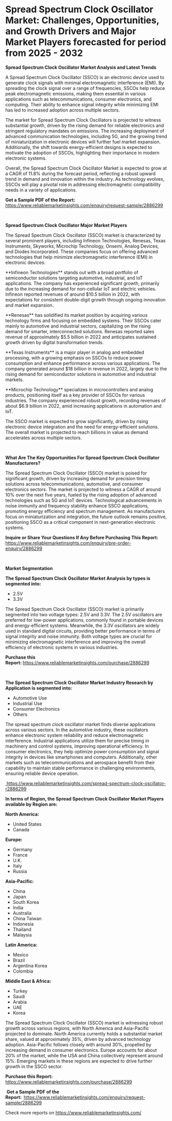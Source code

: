 <p><h1>Spread Spectrum Clock Oscillator Market: Challenges, Opportunities, and Growth Drivers and Major Market Players forecasted for period from 2025 - 2032</h1></p><p><strong>Spread Spectrum Clock Oscillator Market Analysis and Latest Trends</strong></p>
<p><p>A Spread Spectrum Clock Oscillator (SSCO) is an electronic device used to generate clock signals with minimal electromagnetic interference (EMI). By spreading the clock signal over a range of frequencies, SSCOs help reduce peak electromagnetic emissions, making them essential in various applications such as telecommunications, consumer electronics, and computing. Their ability to enhance signal integrity while minimizing EMI has led to increased adoption across multiple sectors.</p><p>The market for Spread Spectrum Clock Oscillators is projected to witness substantial growth, driven by the rising demand for reliable electronics and stringent regulatory mandates on emissions. The increasing deployment of advanced communication technologies, including 5G, and the growing trend of miniaturization in electronic devices will further fuel market expansion. Additionally, the shift towards energy-efficient designs is expected to motivate the adoption of SSCOs, highlighting their importance in modern electronic systems.</p><p>Overall, the Spread Spectrum Clock Oscillator Market is expected to grow at a CAGR of 11.8% during the forecast period, reflecting a robust upward trend in demand and innovation within the industry. As technology evolves, SSCOs will play a pivotal role in addressing electromagnetic compatibility needs in a variety of applications.</p></p>
<p><strong>Get a Sample PDF of the Report:&nbsp;</strong> <a href="https://www.reliablemarketinsights.com/enquiry/request-sample/2886299?utm_campaign=3078&utm_medium=2&utm_source=Github&utm_content=ia&utm_term=13032025&utm_id=spread-spectrum-clock-oscillator">https://www.reliablemarketinsights.com/enquiry/request-sample/2886299</a></p>
<p>&nbsp;</p>
<p><strong>Spread Spectrum Clock Oscillator Major Market Players</strong></p>
<p><p>The Spread Spectrum Clock Oscillator (SSCO) market is characterized by several prominent players, including Infineon Technologies, Renesas, Texas Instruments, Skyworks, Microchip Technology, Onsemi, Analog Devices, and Diodes Incorporated. These companies focus on offering advanced technologies that help minimize electromagnetic interference (EMI) in electronic devices.</p><p>**Infineon Technologies** stands out with a broad portfolio of semiconductor solutions targeting automotive, industrial, and IoT applications. The company has experienced significant growth, primarily due to the increasing demand for non-cellular IoT and electric vehicles. Infineon reported revenues of around $10.5 billion in 2022, with expectations for consistent double-digit growth through ongoing innovation and market expansion.</p><p>**Renesas** has solidified its market position by acquiring various technology firms and focusing on embedded systems. Their SSCOs cater mainly to automotive and industrial sectors, capitalizing on the rising demand for smarter, interconnected solutions. Renesas reported sales revenue of approximately $5.5 billion in 2022 and anticipates sustained growth driven by digital transformation trends.</p><p>**Texas Instruments** is a major player in analog and embedded processing, with a growing emphasis on SSCOs to reduce power consumption and enhance performance across various applications. The company generated around $18 billion in revenue in 2022, largely due to the rising demand for semiconductor solutions in automotive and industrial markets.</p><p>**Microchip Technology** specializes in microcontrollers and analog products, positioning itself as a key provider of SSCOs for various industries. The company experienced robust growth, recording revenues of about $6.9 billion in 2022, amid increasing applications in automation and IoT.</p><p>The SSCO market is expected to grow significantly, driven by rising electronic device integration and the need for energy-efficient solutions. The overall market is projected to reach billions in value as demand accelerates across multiple sectors.</p></p>
<p>&nbsp;</p>
<p><strong>What Are The Key Opportunities For Spread Spectrum Clock Oscillator Manufacturers?</strong></p>
<p><p>The Spread Spectrum Clock Oscillator (SSCO) market is poised for significant growth, driven by increasing demand for precision timing solutions across telecommunications, automotive, and consumer electronics sectors. The market is projected to witness a CAGR of around 10% over the next five years, fueled by the rising adoption of advanced technologies such as 5G and IoT devices. Technological advancements in noise immunity and frequency stability enhance SSCO applications, promoting energy efficiency and spectrum management. As manufacturers focus on miniaturization and integration, the future outlook remains positive, positioning SSCO as a critical component in next-generation electronic systems.</p></p>
<p><strong>Inquire or Share Your Questions If Any Before Purchasing This Report:</strong> <a href="https://www.reliablemarketinsights.com/enquiry/pre-order-enquiry/2886299?utm_campaign=3078&utm_medium=2&utm_source=Github&utm_content=ia&utm_term=13032025&utm_id=spread-spectrum-clock-oscillator">https://www.reliablemarketinsights.com/enquiry/pre-order-enquiry/2886299</a></p>
<p>&nbsp;</p>
<p><strong>Market Segmentation</strong></p>
<p><strong>The Spread Spectrum Clock Oscillator Market Analysis by types is segmented into:</strong></p>
<p><ul><li>2.5V</li><li>3.3V</li></ul></p>
<p><p>The Spread Spectrum Clock Oscillator (SSCO) market is primarily segmented into two voltage types: 2.5V and 3.3V. The 2.5V oscillators are preferred for low-power applications, commonly found in portable devices and energy-efficient systems. Meanwhile, the 3.3V oscillators are widely used in standard digital circuits, providing better performance in terms of signal integrity and noise immunity. Both voltage types are crucial for minimizing electromagnetic interference and improving the overall efficiency of electronic systems in various industries.</p></p>
<p><strong>Purchase this Report:&nbsp;</strong><a href="https://www.reliablemarketinsights.com/purchase/2886299?utm_campaign=3078&utm_medium=2&utm_source=Github&utm_content=ia&utm_term=13032025&utm_id=spread-spectrum-clock-oscillator">https://www.reliablemarketinsights.com/purchase/2886299</a></p>
<p>&nbsp;</p>
<p><strong>The Spread Spectrum Clock Oscillator Market Industry Research by Application is segmented into:</strong></p>
<p><ul><li>Automotive Use</li><li>Industrial Use</li><li>Consumer Electronics</li><li>Others</li></ul></p>
<p><p>The spread spectrum clock oscillator market finds diverse applications across various sectors. In the automotive industry, these oscillators enhance electronic system reliability and reduce electromagnetic interference. Industrial applications utilize them for precise timing in machinery and control systems, improving operational efficiency. In consumer electronics, they help optimize power consumption and signal integrity in devices like smartphones and computers. Additionally, other markets such as telecommunications and aerospace benefit from their capability to maintain stable performance in challenging environments, ensuring reliable device operation.</p></p>
<p><a href="https://www.reliablemarketinsights.com/spread-spectrum-clock-oscillator-r2886299?utm_campaign=3078&utm_medium=2&utm_source=Github&utm_content=ia&utm_term=13032025&utm_id=spread-spectrum-clock-oscillator">&nbsp;https://www.reliablemarketinsights.com/spread-spectrum-clock-oscillator-r2886299</a></p>
<p><strong>In terms of Region, the Spread Spectrum Clock Oscillator Market Players available by Region are:</strong></p>
<p>
    <p> <strong> North America: </strong>
        <ul>
            <li>United States</li>
            <li>Canada</li>
        </ul>
        </p> 
    <p> <strong> Europe: </strong>
        <ul>
            <li>Germany</li>
            <li>France</li>
            <li>U.K.</li>
            <li>Italy</li>
            <li>Russia</li>
        </ul>
        </p> 
    <p> <strong> Asia-Pacific: </strong>
        <ul>
            <li>China</li>
            <li>Japan</li>
            <li>South Korea</li>
            <li>India</li>
            <li>Australia</li>
            <li>China Taiwan</li>
            <li>Indonesia</li>
            <li>Thailand</li>
            <li>Malaysia</li>
        </ul>
        </p> 
    <p> <strong> Latin America: </strong>
        <ul>
            <li>Mexico</li>
            <li>Brazil</li>
            <li>Argentina Korea</li>
            <li>Colombia</li>
        </ul>
        </p> 
    <p> <strong> Middle East & Africa: </strong>
        <ul>
            <li>Turkey</li>
            <li>Saudi</li>
            <li>Arabia</li>
            <li>UAE</li>
            <li>Korea</li>
        </ul>
    </p>
    </p>
<p><p>The Spread Spectrum Clock Oscillator (SSCO) market is witnessing robust growth across various regions, with North America and Asia-Pacific projected to dominate. North America currently holds a substantial market share, valued at approximately 35%, driven by advanced technology adoption. Asia-Pacific follows closely with around 30%, propelled by increasing demand in consumer electronics. Europe accounts for about 20% of the market, while the USA and China collectively represent around 15%. Emerging markets in these regions are expected to drive further growth in the SSCO sector.</p></p>
<p><strong>Purchase this Report: </strong><a href="https://www.reliablemarketinsights.com/purchase/2886299?utm_campaign=3078&utm_medium=2&utm_source=Github&utm_content=ia&utm_term=13032025&utm_id=spread-spectrum-clock-oscillator">https://www.reliablemarketinsights.com/purchase/2886299</a></p>
<p>&nbsp;<strong>Get a Sample PDF of the Report:&nbsp;&nbsp;</strong><a href="https://www.reliablemarketinsights.com/enquiry/request-sample/2886299?utm_campaign=3078&utm_medium=2&utm_source=Github&utm_content=ia&utm_term=13032025&utm_id=spread-spectrum-clock-oscillator">https://www.reliablemarketinsights.com/enquiry/request-sample/2886299</a></p>
<p><strong></strong></p>
<p>Check more reports on <a href="https://www.reliablemarketinsights.com/?utm_campaign=3078&utm_medium=2&utm_source=Github&utm_content=ia&utm_term=13032025&utm_id=spread-spectrum-clock-oscillator">https://www.reliablemarketinsights.com/</a></p>